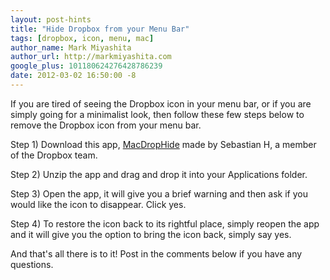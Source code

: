```yaml
---
layout: post-hints
title: "Hide Dropbox from your Menu Bar"
tags: [dropbox, icon, menu, mac]
author_name: Mark Miyashita
author_url: http://markmiyashita.com
google_plus: 101180624276428786239
date: 2012-03-02 16:50:00 -8
---
```


If you are tired of seeing the Dropbox icon in your menu bar, or if you are simply going for a minimalist look, then follow these few steps below to remove the Dropbox icon from your menu bar.

Step 1) Download this app, <a href="http://me.zibity.com/MacDropHide/MacDropHide%201.2.zip">MacDropHide</a> made by Sebastian H, a member of the Dropbox team.

Step 2) Unzip the app and drag and drop it into your Applications folder. 

Step 3) Open the app, it will give you a brief warning and then ask if you would like the icon to disappear. Click yes.

Step 4) To restore the icon back to its rightful place, simply reopen the app and it will give you the option to bring the icon back, simply say yes.

And that's all there is to it! Post in the comments below if you have any questions.
